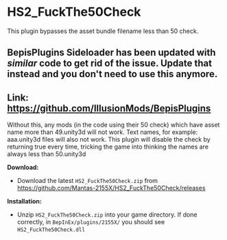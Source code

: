 # HS2_FuckThe50Check
This plugin bypasses the asset bundle filename less than 50 check.

## BepisPlugins Sideloader has been updated with *similar* code to get rid of the issue. Update that instead and you don't need to use this anymore.
## Link: https://github.com/IllusionMods/BepisPlugins

Without this, any mods (in the code using their 50 check) which have asset name more than 49.unity3d will not work. Text names, for example: aaa.unity3d files will also not work.
This plugin will disable the check by returning true every time, tricking the game into thinking the names are always less than 50.unity3d

**Download:**  
* Download the latest `HS2_FuckThe50Check.zip` from https://github.com/Mantas-2155X/HS2_FuckThe50Check/releases  

**Installation:**  
* Unzip `HS2_FuckThe50Check.zip` into your game directory. If done correctly, in `BepInEx/plugins/2155X/` you should see `HS2_FuckThe50Check.dll`  
